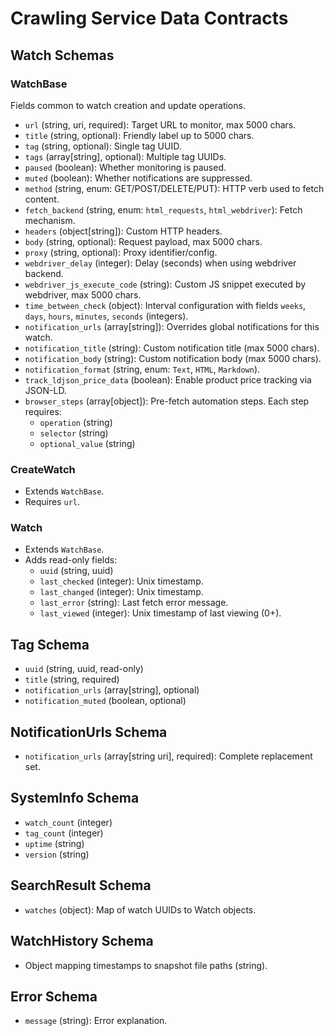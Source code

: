# Crawling Service Data Contracts

## Watch Schemas

### WatchBase
Fields common to watch creation and update operations.
- `url` (string, uri, required): Target URL to monitor, max 5000 chars.
- `title` (string, optional): Friendly label up to 5000 chars.
- `tag` (string, optional): Single tag UUID.
- `tags` (array[string], optional): Multiple tag UUIDs.
- `paused` (boolean): Whether monitoring is paused.
- `muted` (boolean): Whether notifications are suppressed.
- `method` (string, enum: GET/POST/DELETE/PUT): HTTP verb used to fetch content.
- `fetch_backend` (string, enum: `html_requests`, `html_webdriver`): Fetch mechanism.
- `headers` (object[string]): Custom HTTP headers.
- `body` (string, optional): Request payload, max 5000 chars.
- `proxy` (string, optional): Proxy identifier/config.
- `webdriver_delay` (integer): Delay (seconds) when using webdriver backend.
- `webdriver_js_execute_code` (string): Custom JS snippet executed by webdriver, max 5000 chars.
- `time_between_check` (object): Interval configuration with fields `weeks`, `days`, `hours`, `minutes`, `seconds` (integers).
- `notification_urls` (array[string]): Overrides global notifications for this watch.
- `notification_title` (string): Custom notification title (max 5000 chars).
- `notification_body` (string): Custom notification body (max 5000 chars).
- `notification_format` (string, enum: `Text`, `HTML`, `Markdown`).
- `track_ldjson_price_data` (boolean): Enable product price tracking via JSON-LD.
- `browser_steps` (array[object]): Pre-fetch automation steps. Each step requires:
  - `operation` (string)
  - `selector` (string)
  - `optional_value` (string)

### CreateWatch
- Extends `WatchBase`.
- Requires `url`.

### Watch
- Extends `WatchBase`.
- Adds read-only fields:
  - `uuid` (string, uuid)
  - `last_checked` (integer): Unix timestamp.
  - `last_changed` (integer): Unix timestamp.
  - `last_error` (string): Last fetch error message.
  - `last_viewed` (integer): Unix timestamp of last viewing (0+).

## Tag Schema
- `uuid` (string, uuid, read-only)
- `title` (string, required)
- `notification_urls` (array[string], optional)
- `notification_muted` (boolean, optional)

## NotificationUrls Schema
- `notification_urls` (array[string uri], required): Complete replacement set.

## SystemInfo Schema
- `watch_count` (integer)
- `tag_count` (integer)
- `uptime` (string)
- `version` (string)

## SearchResult Schema
- `watches` (object): Map of watch UUIDs to Watch objects.

## WatchHistory Schema
- Object mapping timestamps to snapshot file paths (string).

## Error Schema
- `message` (string): Error explanation.
